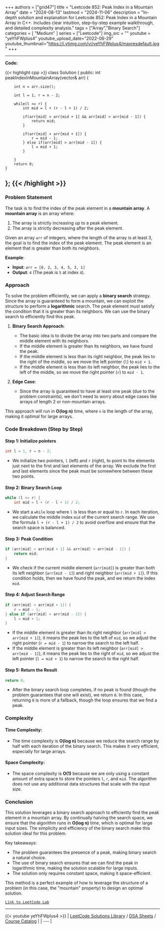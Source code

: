 
+++
authors = ["grid47"]
title = "Leetcode 852: Peak Index in a Mountain Array"
date = "2024-08-13"
lastmod = "2024-11-06"
description = "In-depth solution and explanation for Leetcode 852: Peak Index in a Mountain Array in C++. Includes clear intuition, step-by-step example walkthrough, and detailed complexity analysis."
tags = ["Array","Binary Search"]
categories = [
    "Medium"
]
series = ["Leetcode"]
img_src = ""
youtube = "yeYhFWpIus4"
youtube_upload_date="2022-06-29"
youtube_thumbnail="https://i.ytimg.com/vi/yeYhFWpIus4/maxresdefault.jpg"
+++



---
**Code:**

{{< highlight cpp >}}
class Solution {
public:
    int peakIndexInMountainArray(vector<int>& arr) {
        
        int n = arr.size();

        int l = 1, r = n - 2;

        while(l <= r) {
            int mid = l + (r - l + 1) / 2;
            
            if(arr[mid] > arr[mid + 1] && arr[mid] > arr[mid - 1]) {
                return mid;
            }
            
            if(arr[mid] > arr[mid + 1]) {
                r = mid - 1;
            } else if(arr[mid] > arr[mid - 1]) {
                l = mid + 1;
            }
            
        }
        return 0;
    }
};
{{< /highlight >}}
---

### Problem Statement

The task is to find the index of the peak element in a **mountain array**. A **mountain array** is an array where:
1. The array is strictly increasing up to a peak element.
2. The array is strictly decreasing after the peak element.

Given an array `arr` of integers, where the length of the array is at least 3, the goal is to find the index of the peak element. The peak element is an element that is greater than both its neighbors.

**Example**:
- **Input**: `arr = [0, 2, 3, 4, 5, 3, 1]`
- **Output**: `4` (The peak is `5` at index `4`).

### Approach

To solve the problem efficiently, we can apply a **binary search** strategy. Since the array is guaranteed to form a mountain, we can exploit the structure to perform a **logarithmic** search. The peak element must satisfy the condition that it is greater than its neighbors. We can use the binary search to efficiently find this peak.

1. **Binary Search Approach**: 
   - The basic idea is to divide the array into two parts and compare the middle element with its neighbors.
   - If the middle element is greater than its neighbors, we have found the peak.
   - If the middle element is less than its right neighbor, the peak lies to the right of the middle, so we move the left pointer (`l`) to `mid + 1`.
   - If the middle element is less than its left neighbor, the peak lies to the left of the middle, so we move the right pointer (`r`) to `mid - 1`.
   
2. **Edge Case**:
   - Since the array is guaranteed to have at least one peak (due to the problem constraints), we don't need to worry about edge cases like arrays of length 2 or non-mountain arrays.

This approach will run in **O(log n)** time, where `n` is the length of the array, making it optimal for large arrays.

### Code Breakdown (Step by Step)

#### Step 1: Initialize pointers
```cpp
int l = 1, r = n - 2;
```
- We initialize two pointers, `l` (left) and `r` (right), to point to the elements just next to the first and last elements of the array. We exclude the first and last elements since the peak must be somewhere between these two points.

#### Step 2: Binary Search Loop
```cpp
while (l <= r) {
    int mid = l + (r - l + 1) / 2;
```
- We start a `while` loop where `l` is less than or equal to `r`. In each iteration, we calculate the middle index `mid` of the current search range. We use the formula `l + (r - l + 1) / 2` to avoid overflow and ensure that the search space is balanced.

#### Step 3: Peak Condition
```cpp
if (arr[mid] > arr[mid + 1] && arr[mid] > arr[mid - 1]) {
    return mid;
}
```
- We check if the current middle element (`arr[mid]`) is greater than both its left neighbor (`arr[mid - 1]`) and right neighbor (`arr[mid + 1]`). If this condition holds, then we have found the peak, and we return the index `mid`.

#### Step 4: Adjust Search Range
```cpp
if (arr[mid] > arr[mid + 1]) {
    r = mid - 1;
} else if (arr[mid] > arr[mid - 1]) {
    l = mid + 1;
}
```
- If the middle element is greater than its right neighbor (`arr[mid] > arr[mid + 1]`), it means the peak lies to the left of `mid`, so we adjust the right pointer (`r = mid - 1`) to narrow the search to the left half.
- If the middle element is greater than its left neighbor (`arr[mid] > arr[mid - 1]`), it means the peak lies to the right of `mid`, so we adjust the left pointer (`l = mid + 1`) to narrow the search to the right half.

#### Step 5: Return the Result
```cpp
return 0;
```
- After the binary search loop completes, if no peak is found (though the problem guarantees that one will exist), we return `0`. In this case, returning `0` is more of a fallback, though the loop ensures that we find a peak.

### Complexity

#### Time Complexity:
- The time complexity is **O(log n)** because we reduce the search range by half with each iteration of the binary search. This makes it very efficient, especially for large arrays.

#### Space Complexity:
- The space complexity is **O(1)** because we are only using a constant amount of extra space to store the pointers `l`, `r`, and `mid`. The algorithm does not use any additional data structures that scale with the input size.

### Conclusion

This solution leverages a binary search approach to efficiently find the peak element in a mountain array. By continually halving the search space, we ensure that the algorithm runs in **O(log n)** time, which is optimal for large input sizes. The simplicity and efficiency of the binary search make this solution ideal for this problem. 

Key takeaways:
- The problem guarantees the presence of a peak, making binary search a natural choice.
- The use of binary search ensures that we can find the peak in logarithmic time, making the solution scalable for large inputs.
- The solution only requires constant space, making it space-efficient.

This method is a perfect example of how to leverage the structure of a problem (in this case, the "mountain" property) to design an optimal solution.

[`Link to LeetCode Lab`](https://leetcode.com/problems/peak-index-in-a-mountain-array/description/)

---
{{< youtube yeYhFWpIus4 >}}
| [LeetCode Solutions Library](https://grid47.xyz/leetcode/) / [DSA Sheets](https://grid47.xyz/sheets/) / [Course Catalog](https://grid47.xyz/courses/) |
| --- |
